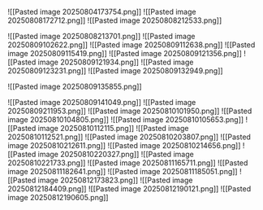 ![[Pasted image 20250804173754.png]]
![[Pasted image 20250808172712.png]]
![[Pasted image 20250808212533.png]]

![[Pasted image 20250808213701.png]]
![[Pasted image 20250809102622.png]]
![[Pasted image 20250809112638.png]]
![[Pasted image 20250809115419.png]]
![[Pasted image 20250809121356.png]]
![[Pasted image 20250809121934.png]]
![[Pasted image 20250809123231.png]]
![[Pasted image 20250809132949.png]]

![[Pasted image 20250809135855.png]]

![[Pasted image 20250809141049.png]]
![[Pasted image 20250809211953.png]]
![[Pasted image 20250810101950.png]]
![[Pasted image 20250810104805.png]]
![[Pasted image 20250810105653.png]]
![[Pasted image 20250810112115.png]]
![[Pasted image 20250810112521.png]]
![[Pasted image 20250810203807.png]]
![[Pasted image 20250810212611.png]]
![[Pasted image 20250810214656.png]]
![[Pasted image 20250810220327.png]]
![[Pasted image 20250810221733.png]]
![[Pasted image 20250811165711.png]]
![[Pasted image 20250811182641.png]]
![[Pasted image 20250811185051.png]]
![[Pasted image 20250812173823.png]]
![[Pasted image 20250812184409.png]]
![[Pasted image 20250812190121.png]]
![[Pasted image 20250812190605.png]]
